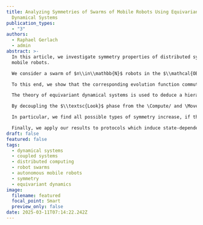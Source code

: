 ```yaml
---
title: Analyzing Symmetries of Swarms of Mobile Robots Using Equivariant
  Dynamical Systems
publication_types:
  - "3"
authors:
  - Raphael Gerlach
  - admin
abstract: >-
  In this article, we investigate symmetry properties of distributed systems of
  mobile robots.

  We consider a swarm of $n\\in\\mathbb{N}$ robots in the $\\mathcal{OBLOT}$ model and analyze their collective $\\mathcal{F}\\normalfont{\\textsc{sync}}$ dynamics using of equivariant dynamical systems theory.

  To this end, we show that the corresponding evolution function commutes with rotational and reflective transformations of $\\mathbb{R}^2$. These form a group that is isomorphic to $\\mathbf{O}(2) \\times S\_n$, the product group of the orthogonal group and the permutation on $n$ elements.

  The theory of equivariant dynamical systems is used to deduce a hierarchy along which symmetries of a robot swarm can potentially increase following an arbitrary protocol.

  By decoupling the $\\textsc{Look}$ phase from the \Compute/ and \Move/ phases in the mathematical description of an \LCM/ cycle, this hierarchy can be characterized in terms of automorphisms of connectivity graphs. 

  In particular, we find all possible types of symmetry increase, if the decoupled \Compute/ and \Move/ phase is invertible. 

  Finally, we apply our results to protocols which induce state-dependent linear dynamics, where the reduced system consisting of only the \Compute/ and \Move/ phase is linear.
draft: false
featured: false
tags:
  - dynamical systems
  - coupled systems
  - distributed computing
  - robot swarms
  - autonomous mobile robots
  - symmetry
  - equivariant dynamics
image:
  filename: featured
  focal_point: Smart
  preview_only: false
date: 2025-03-11T07:14:22.242Z
---
```

